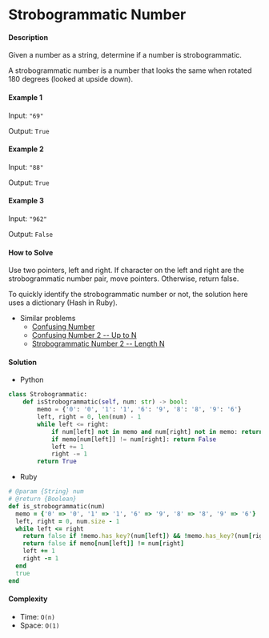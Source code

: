 # Strobogrammatic Number

#### Description

Given a number as a string, determine if a number is strobogrammatic.

A strobogrammatic number is a number that looks the same when rotated 180 degrees (looked at upside down).

#### Example 1
Input: `"69"`

Output: `True`

#### Example 2
Input: `"88"`

Output: `True`

#### Example 3
Input: `"962"`

Output: `False`

#### How to Solve

Use two pointers, left and right. If character on the left and right are the strobogrammatic number pair, move pointers. Otherwise, return false.

To quickly identify the strobogrammatic number or not, the solution here uses a dictionary (Hash in Ruby).

- Similar problems
    - [Confusing Number](confusing_number.md)
    - [Confusing Number 2 -- Up to N](confusing_number_upto_n.md)
    - [Strobogrammatic Number 2 -- Length N](strobogrammatic_len_n.md)

#### Solution
- Python

```python
class Strobogrammatic:
    def isStrobogrammatic(self, num: str) -> bool:
        memo = {'0': '0', '1': '1', '6': '9', '8': '8', '9': '6'}
        left, right = 0, len(num) - 1
        while left <= right:
            if num[left] not in memo and num[right] not in memo: return False
            if memo[num[left]] != num[right]: return False
            left += 1
            right -= 1
        return True
```

- Ruby

```ruby
# @param {String} num
# @return {Boolean}
def is_strobogrammatic(num)
  memo = {'0' => '0', '1' => '1', '6' => '9', '8' => '8', '9' => '6'}
  left, right = 0, num.size - 1
  while left <= right
    return false if !memo.has_key?(num[left]) && !memo.has_key?(num[right])
    return false if memo[num[left]] != num[right]
    left += 1
    right -= 1
  end
  true
end
```

#### Complexity
- Time: `O(n)`
- Space: `O(1)`